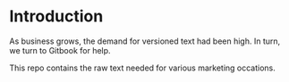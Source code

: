 # Introduction

As business grows, the demand for versioned text had been high. In turn, we turn to Gitbook for help.

This repo contains the raw text needed for various marketing occations.

